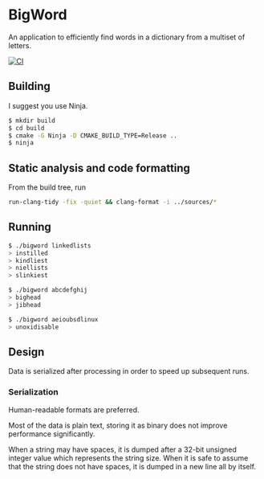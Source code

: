 # BigWord

An application to efficiently find words in a dictionary from a multiset of letters.

[![CI](https://github.com/bernardosulzbach/bigword/actions/workflows/ci.yml/badge.svg)](https://github.com/bernardosulzbach/bigword/actions/workflows/ci.yml)

## Building

I suggest you use Ninja.


```bash
$ mkdir build 
$ cd build
$ cmake -G Ninja -D CMAKE_BUILD_TYPE=Release .. 
$ ninja
```

## Static analysis and code formatting

From the build tree, run

```bash
run-clang-tidy -fix -quiet && clang-format -i ../sources/*
```

## Running

```bash
$ ./bigword linkedlists
> instilled
> kindliest
> niellists
> slinkiest

$ ./bigword abcdefghij
> bighead
> jibhead

$ ./bigword aeioubsdlinux
> unoxidisable
```

## Design

Data is serialized after processing in order to speed up subsequent runs.

### Serialization

Human-readable formats are preferred.

Most of the data is plain text, storing it as binary does not improve
performance significantly.

When a string may have spaces, it is dumped after a 32-bit unsigned integer
value which represents the string size. When it is safe to assume that the
string does not have spaces, it is dumped in a new line all by itself.
